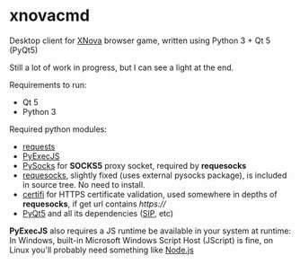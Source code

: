 # xnovacmd
Desktop client for [XNova](http://xnova.su/) browser game, written using Python 3 + Qt 5 (PyQt5)

Still a lot of work in progress, but I can see a light at the end.

Requirements to run:

 * Qt 5
 * Python 3
 
Required python modules:
 * [requests](http://docs.python-requests.org/en/latest/)
 * [PyExecJS](https://pypi.python.org/pypi/PyExecJS)
 * [PySocks](https://pypi.python.org/pypi/PySocks) for **SOCKS5** proxy socket, required by **requesocks**
 * [requesocks](https://pypi.python.org/pypi/requesocks), slightly fixed (uses external pysocks package), is included in source tree. No need to install.
 * [certifi](https://pypi.python.org/pypi/certifi) for HTTPS certificate validation, used somewhere in depths of **requesocks**, if get url contains *https://*
 * [PyQt5](http://pyqt.sourceforge.net/Docs/PyQt5/installation.html) and all its dependencies ([SIP](https://riverbankcomputing.com/software/sip/download), etc)

**PyExecJS** also requires a JS runtime be available in your system at runtime:
In Windows, built-in Microsoft Windows Script Host (JScript) is fine,
on Linux you'll probably need something like [Node.js](http://nodejs.org)
